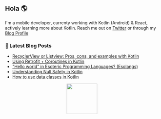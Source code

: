 ## Hola 🌎

I'm a mobile developer, currenty working with Kotlin (Android) & React, actively learning more about Kotlin. Reach me out on [Twitter](http://twitter.com/jbc7agg) or through my [Blog Profile](http://dev.to/jbc7ag) 


### 🔖 Latest Blog Posts
<!-- BLOG-POST-LIST:START -->
- [RecyclerView or Listview: Pros, cons, and examples with Kotlin](https://dev.to/jbc7ag/recyclerview-or-listview-pros-cons-and-examples-with-kotlin-2nb2)
- [Using Retrofit + Coroutines in Kotlin](https://dev.to/jbc7ag/using-retrofit-coroutines-in-kotlin-15bc)
- ["Hello world" in Esoteric Programming Languages? (Esolangs)](https://dev.to/jbc7ag/hello-world-in-esoteric-programming-languages-esolangs-5122)
- [Understanding Null Safety in Kotlin](https://dev.to/jbc7ag/understanding-null-safety-in-kotlin-10e2)
- [How to use data classes in Kotlin](https://dev.to/jbc7ag/how-to-use-data-classes-in-kotlin-39gl)
<!-- BLOG-POST-LIST:END -->
<p align="center">
    <img height="100" width="100" src="https://images.vexels.com/media/users/3/162345/isolated/preview/950ef5d8ba4d6a1c3052141f90c5d2f2-narval-colmillo-aleta-cola-plana-by-vexels.png"/>
</p>
